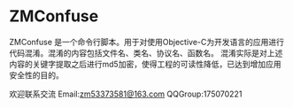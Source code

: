 # ZMConfuse
ZMConfuse 是一个命令行脚本。用于对使用Objective-C为开发语言的应用进行代码混淆。混淆的内容包括文件名、类名、协议名、函数名。
混淆实际是对上述内容的关键字提取之后进行md5加密，使得工程的可读性降低，已达到增加应用安全性的目的。

欢迎联系交流
Email:zm53373581@163.com
QQGroup:175070221

